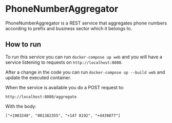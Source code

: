 # PhoneNumberAggregator
PhoneNumberAggregator is a REST service that aggregates phone numbers according to prefix and business sector which it belongs to.

## How to run
To run this service you can run `docker-compose up web` and you will have a service listening to requests on `http://localhost:8080`.

After a change in the code you can run `docker-compose up --build web` and update the executed container.

When the service is available you do a POST request to:

`http://localhost:8080/aggregate`

With the body:

```
["+1983248", "001382355", "+147 8192", "+4439877"]
```